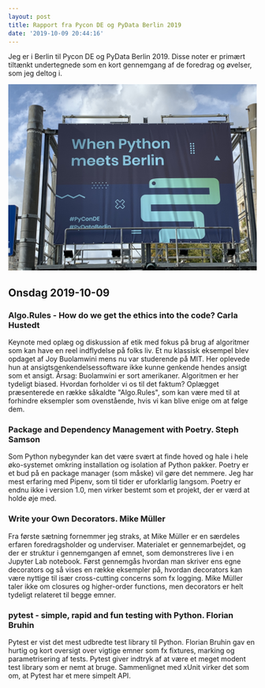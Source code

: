 ```yaml
---
layout: post
title: Rapport fra Pycon DE og PyData Berlin 2019
date: '2019-10-09 20:44:16'
---
```


Jeg er i Berlin til Pycon DE og PyData Berlin 2019. Disse noter er primært tiltænkt undertegnede som en kort gennemgang af de foredrag og øvelser, som jeg deltog i.

![center](/images/pyconde.jpg)

## Onsdag 2019-10-09

### Algo.Rules - How do we get the ethics into the code? Carla Hustedt
Keynote med oplæg og diskussion af etik med fokus på brug af algoritmer som kan have en reel indflydelse på folks liv. Et nu klassisk eksempel blev opdaget af Joy Buolamwini mens nu var studerende på MIT. Her oplevede hun at ansigtsgenkendelsessoftware ikke kunne genkende hendes ansigt som et ansigt. Årsag: Buolamwini er sort amerikaner. Algoritmen er her tydeligt biased. Hvordan forholder vi os til det faktum? Oplægget præsenterede en række såkaldte "Algo.Rules", som kan være med til at forhindre eksempler som ovenstående, hvis vi kan blive enige om at følge dem.

### Package and Dependency Management with Poetry. Steph Samson
Som Python nybegynder kan det være svært at finde hoved og hale i hele øko-systemet omkring installation og isolation af Python pakker. Poetry er et bud på en package manager (som måske) vil gøre det nemmere. Jeg har mest erfaring med Pipenv, som til tider er uforklarlig langsom. Poetry er endnu ikke i version 1.0, men virker bestemt som et projekt, der er værd at holde øje med.

### Write your Own Decorators. Mike Müller
Fra første sætning fornemmer jeg straks, at Mike Müller er en særdeles erfaren foredragsholder og underviser. Materialet er gennemarbejdet, og der er struktur i gennemgangen af emnet, som demonstreres live i en Jupyter Lab notebook. Først gennemgås hvordan man skriver ens egne decorators og så vises en række eksempler på, hvordan decorators kan være nyttige til især cross-cutting concerns som fx logging. Mike Müller taler ikke om closures og higher-order functions, men decorators er helt tydeligt relateret til begge emner.

### pytest - simple, rapid and fun testing with Python. Florian Bruhin
Pytest er vist det mest udbredte test library til Python. Florian Bruhin gav en hurtig og kort oversigt over vigtige emner som fx fixtures, marking og parametrisering af tests. Pytest giver indtryk af at være et meget modent test library som er nemt at bruge. Sammenlignet med xUnit virker det som om, at Pytest har et mere simpelt API.
